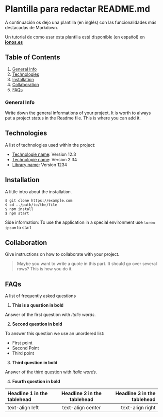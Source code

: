# Plantilla para redactar README.md

A continuación os dejo una plantilla (en inglés) con las funcionalidades más destacadas de Markdown.

Un tutorial de como usar esta plantilla está disponible (en español) en [**ionos.es**](https://www.ionos.es/digitalguide/paginas-web/desarrollo-web/archivo-readme/)

## Table of Contents

1. [General Info](#general-info)
2. [Technologies](#technologies)
3. [Installation](#installation)
4. [Collaboration](#collaboration)
5. [FAQs](#faqs)

### General Info

Write down the general informations of your project. It is worth to always put a project status in the Readme file. This is where you can add it. 

## Technologies

A list of technologies used within the project:

* [Technologie name](https://example.com): Version 12.3 
* <a href="https://example.com" target="_blank">Technologie name</a>: Version 2.34
* [Library name](https://example.com): Version 1234

## Installation

A little intro about the installation. 

```
$ git clone https://example.com
$ cd ../path/to/the/file
$ npm install
$ npm start
```

Side information: To use the application in a special environment use ```lorem ipsum``` to start

## Collaboration

Give instructions on how to collaborate with your project.

> Maybe you want to write a quote in this part. 
> It should go over several rows?
> This is how you do it.

## FAQs

A list of frequently asked questions

1. **This is a question in bold**

Answer of the first question with _italic words_. 

2. __Second question in bold__ 

To answer this question we use an unordered list:

* First point
* Second Point
* Third point

3. **Third question in bold**

Answer of the third question with *italic words*.

4. **Fourth question in bold**

| Headline 1 in the tablehead | Headline 2 in the tablehead | Headline 3 in the tablehead |
|:--------------|:-------------:|--------------:|
| text-align left | text-align center | text-align right |
